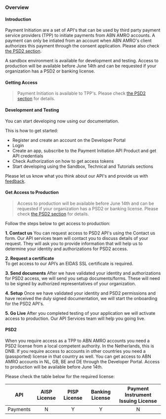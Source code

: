 ### Overview

#### Introduction
Payment Initiation are a set of API's that can be used by third party payment service providers (TPP) to initiate payments from ABN AMRO accounts. A payment can only be intiated from an account when ABN AMRO's client authorizes this payment through the consent application. Please also check [the PSD2 section](#psd2).

A sandbox environment is available for development and testing. Access to production will be available before June 14th and can be requested if your organization has a PSD2 or banking license.

#### Getting Access
> Payment Initiation is available to TPP's. Please check [the PSD2 section](#psd2) for details.

#### Development and Testing
You can start developing now using our documentation.

This is how to get started:

- Register and create an account on the Developer Portal 
- Login
- Create an app, subscribe to the Payment Initiation API Product and get API credentials
- Check Authorization on how to get access tokens
- Start developing using the Sandbox, Technical and Tutorials sections

Please let us know what you think about our API's and provide us with [feedback](https://developer.abnamro.com/contact). 

#### Get Access to Production
> Access to production will be available before June 14th and can be requested if your organization has a PSD2 or banking license. Please check [the PSD2 section](#psd2) for details.

Follow the steps below to get access to production:

**1. Contact us**
You can request access to PSD2 API's using the Contact us form. Our API services team will contact you to discuss details of your request. They will ask you to provide information that will help us to determine your identity and authorizations for PSD2 access.

**2. Request a certificate**  
To get access to our API’s an EIDAS SSL certificate is required. 

**3. Send documents**
After we have validated your identity and authorizations for PSD2 access, we will send you setup documents/forms. These will need to be signed by authorized representatives of your organization.

**4. Setup**
Once we have validated your identity and PSD2 permissions and have received the duly signed documentation, we will start the onboarding for the PSD2 API's.

**5. Go Live**
After you completed testing of your application we will activate access to production. Our API Services team will help you going live.

#### PSD2
When you require access as a TPP to ABN AMRO accounts you need a PSD2 license from a local competent authority. In the Netherlands, this is DNB. If you require access to accounts in other countries you need a (passported) license in that country as well. You can get access to ABN AMRO accounts in NL, GB, BE and DE through the Developer Portal. Access to production will be available before June 14th.

Please check the table below for the required license:

| API | AISP License | PISP License | Banking License | Payment Instrument Issuing License |
| --- | :------------: | :------------: | :--------: | :--------------------------: |
| Payments        | N | Y | Y | N |
